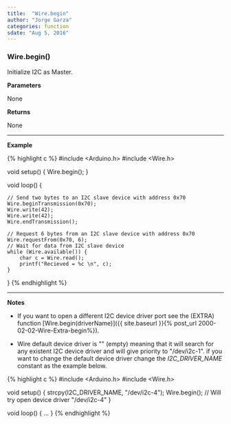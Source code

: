 ```yaml
---
title:  "Wire.begin"
author: "Jorge Garza"
categories: function
sdate: "Aug 5, 2016"
---
```


### Wire.begin()

Initialize I2C as Master.

**Parameters**

None

**Returns**

None

____________________

**Example**

{% highlight c %}
#include <Arduino.h>
#include <Wire.h>

void setup() {
	Wire.begin();
}

void loop() {

	// Send two bytes to an I2C slave device with address 0x70
	Wire.beginTransmission(0x70);
	Wire.write(42);
	Wire.write(42);
	Wire.endTransmission();

	// Request 6 bytes from an I2C slave device with address 0x70
	Wire.requestFrom(0x70, 6);
	// Wait for data from I2C slave device
	while (Wire.available()) { 	  
		char c = Wire.read(); 		  
		printf("Recieved = %c \n", c);
	}

}
{% endhighlight %}

____________________

**Notes**

- If you want to open a different I2C device driver port see the (EXTRA) function [Wire.begin(driverName)]({{ site.baseurl }}{% post_url 2000-02-02-Wire-Extra-begin%}).

- Wire default device driver is "" (empty) meaning that it will search for any existent I2C device driver and will give priority to "/dev/i2c-1". if you want to change the default device driver change the *I2C_DRIVER_NAME* constant as the example below. 

{% highlight c %}
#include <Arduino.h>
#include <Wire.h>

void setup() {
        strcpy(I2C_DRIVER_NAME, "/dev/i2c-4");
        Wire.begin(); // Will try open device driver "/dev/i2c-4"
}

void loop() {
        ...
}
{% endhighlight %}




